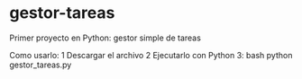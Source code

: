 # gestor-tareas
Primer proyecto en Python: gestor simple de tareas

Como usarlo:
1 Descargar el archivo
2 Ejecutarlo con Python 3:
  bash
  python gestor_tareas.py
  
